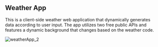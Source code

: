 Weather App
----
This is a client-side weather web application that dynamically generates data according to user input. The app utilizes two free public APIs and features a dynamic background that changes based on the weather code.

![weatherApp_2](https://user-images.githubusercontent.com/124882721/229353454-278f6c1e-3d99-4ecb-87b7-6f94b0c14067.jpg)
